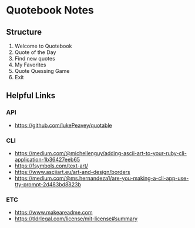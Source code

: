 # Quotebook Notes

## Structure

1. Welcome to Quotebook
2. Quote of the Day
3. Find new quotes
4. My Favorites
5. Quote Quessing Game
6. Exit

## Helpful Links

### API
- https://github.com/lukePeavey/quotable

### CLI
- https://medium.com/@michellenguy/adding-ascii-art-to-your-ruby-cli-application-1b36427eeb65
- https://fsymbols.com/text-art/
- https://www.asciiart.eu/art-and-design/borders
- https://medium.com/@ms.hernandeza1/are-you-making-a-cli-app-use-tty-prompt-2d483bd8823b

### ETC
- https://www.makeareadme.com
- https://tldrlegal.com/license/mit-license#summary